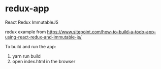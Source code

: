 # redux-app
React Redux ImmutableJS

redux example from https://www.sitepoint.com/how-to-build-a-todo-app-using-react-redux-and-immutable-js/

To build and run the app:
1. yarn run build
2. open index.html in the browser

